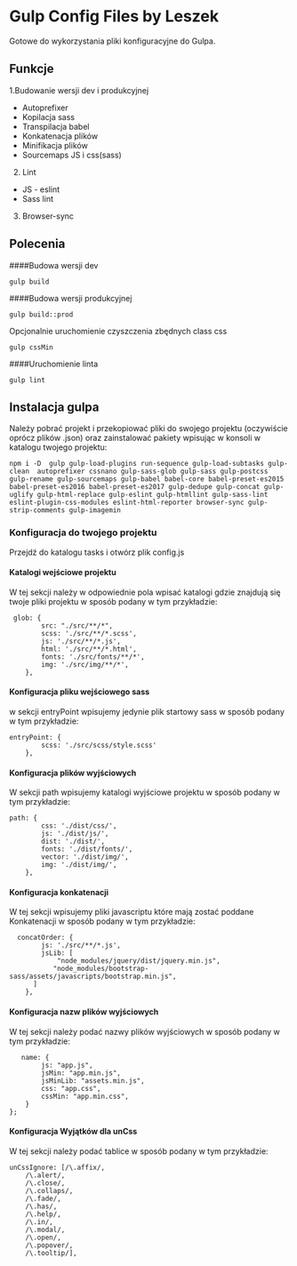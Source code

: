 # Gulp Config Files by Leszek
Gotowe do wykorzystania pliki konfiguracyjne do Gulpa.
## Funkcje
1.Budowanie wersji dev i produkcyjnej 
- Autoprefixer  
- Kopilacja sass 
- Transpilacja babel
- Konkatenacja plików
- Minifikacja plików 
- Sourcemaps JS i css(sass)
2. Lint
- JS - eslint 
- Sass lint
3. Browser-sync
##  Polecenia 

####Budowa wersji dev
```
gulp build
```
####Budowa wersji produkcyjnej
```
gulp build::prod
```
Opcjonalnie uruchomienie czyszczenia zbędnych class css
```
gulp cssMin
```

####Uruchomienie linta 
```
gulp lint
```
## Instalacja gulpa
Należy pobrać projekt i przekopiować pliki do swojego projektu (oczywiście oprócz plików .json) oraz zainstalować pakiety wpisując w konsoli w katalogu twojego projektu:
```
npm i -D  gulp gulp-load-plugins run-sequence gulp-load-subtasks gulp-clean  autoprefixer cssnano gulp-sass-glob gulp-sass gulp-postcss gulp-rename gulp-sourcemaps gulp-babel babel-core babel-preset-es2015 babel-preset-es2016 babel-preset-es2017 gulp-dedupe gulp-concat gulp-uglify gulp-html-replace gulp-eslint gulp-htmllint gulp-sass-lint eslint-plugin-css-modules eslint-html-reporter browser-sync gulp-strip-comments gulp-imagemin
```
### Konfiguracja do twojego projektu
Przejdź do katalogu tasks i otwórz plik config.js

#### Katalogi wejściowe projektu
W tej sekcji należy w odpowiednie pola wpisać katalogi gdzie znajdują się twoje pliki projektu w sposób podany w tym przykładzie:
```
 glob: {
        src: "./src/**/*",
        scss: './src/**/*.scss',
        js: './src/**/*.js',
        html: './src/**/*.html',
        fonts: './src/fonts/**/*',
        img: './src/img/**/*',
    },
```
#### Konfiguracja pliku wejściowego sass
w sekcji entryPoint wpisujemy jedynie plik startowy sass w sposób podany w tym przykładzie:
```
entryPoint: {
        scss: './src/scss/style.scss'
    },
```

#### Konfiguracja plików wyjściowych 
W sekcji path wpisujemy katalogi wyjściowe projektu w sposób podany w tym przykładzie:

```
path: {
        css: './dist/css/',
        js: './dist/js/',
        dist: './dist/',
        fonts: './dist/fonts/',
        vector: './dist/img/',
        img: './dist/img/',
    },
```

#### Konfiguracja konkatenacji
W tej sekcji wpisujemy pliki javascriptu które mają zostać poddane Konkatenacji w sposób podany w tym przykładzie:
```
  concatOrder: {
        js: './src/**/*.js',
        jsLib: [
            "node_modules/jquery/dist/jquery.min.js",
           "node_modules/bootstrap-sass/assets/javascripts/bootstrap.min.js",
      ]
    },
```

#### Konfiguracja nazw plików wyjściowych
W tej sekcji należy podać nazwy plików wyjściowych w sposób podany w tym przykładzie:
```
   name: {
        js: "app.js",
        jsMin: "app.min.js",
        jsMinLib: "assets.min.js",
        css: "app.css",
        cssMin: "app.min.css",
    }
};
```
#### Konfiguracja Wyjątków dla unCss
W tej sekcji należy podać tablice w sposób podany w tym przykładzie:
```
unCssIgnore: [/\.affix/,
    /\.alert/,
    /\.close/,
    /\.collaps/,
    /\.fade/,
    /\.has/,
    /\.help/,
    /\.in/,
    /\.modal/,
    /\.open/,
    /\.popover/,
    /\.tooltip/],
```
